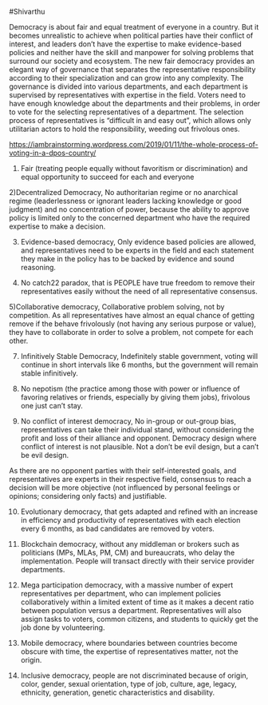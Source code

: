 #Shivarthu


Democracy is about fair and equal treatment of everyone in a country. But it becomes unrealistic to achieve when political parties have their conflict of interest, and leaders don’t have the expertise to make evidence-based policies and neither have the skill and manpower for solving problems that surround our society and ecosystem. The new fair democracy provides an elegant way of governance that separates the representative responsibility according to their specialization and can grow into any complexity. The governance is divided into various departments, and each department is supervised by representatives with expertise in the field. Voters need to have enough knowledge about the departments and their problems, in order to vote for the selecting representatives of a department. The selection process of representatives is “difficult in and easy out”, which allows only utilitarian actors to hold the responsibility, weeding out frivolous ones.   

https://iambrainstorming.wordpress.com/2019/01/11/the-whole-process-of-voting-in-a-dpos-country/   

   
1) Fair (treating people equally without favoritism or discrimination) and equal opportunity to succeed for each and everyone

2)Decentralized Democracy, No authoritarian regime or no anarchical regime (leaderlessness or ignorant leaders lacking knowledge or good judgment) and no concentration of power, because the ability to approve policy is limited only to the concerned department who have the required expertise to make a decision.

3) Evidence-based democracy, Only evidence based policies are allowed, and representatives need to be experts in the field and each statement they make in the policy has to be backed by evidence and sound reasoning.

4) No catch22 paradox, that is PEOPLE have true freedom to remove their representatives easily without the need of all representative consensus.

5)Collaborative democracy, Collaborative problem solving, not by competition.
As all representatives have almost an equal chance of getting remove if the behave frivolously (not having any serious purpose or value), they have to collaborate in order to solve a problem, not compete for each other.

7) Infinitively Stable Democracy, Indefinitely stable government, voting will continue in short intervals like 6 months, but the government will remain stable infinitively.

8) No nepotism (the practice among those with power or influence of favoring relatives or friends, especially by giving them jobs), frivolous one just can’t stay.

9) No conflict of interest democracy, No in-group or out-group bias, representatives can take their individual stand, without considering the profit and loss of their alliance and opponent. Democracy design where conflict of interest is not plausible. Not a don’t be evil design, but a can’t be evil design.

As there are no opponent parties with their self-interested goals, and representatives are experts in their respective field, consensus to reach a decision will be more objective (not influenced by personal feelings or opinions; considering only facts) and justifiable.


10) Evolutionary democracy, that gets adapted and refined with an increase in efficiency and productivity of representatives with each election every 6 months, as bad candidates are removed by voters.

11) Blockchain democracy, without any middleman or brokers such as politicians (MPs, MLAs, PM, CM) and bureaucrats, who delay the implementation. People will transact directly with their service provider departments.

12) Mega participation democracy, with a massive number of expert representatives per department, who can implement policies collaboratively within a limited extent of time as it makes a decent ratio between population versus a department. Representatives will also assign tasks to voters, common citizens, and students to quickly get the job done by volunteering.

13) Mobile democracy, where boundaries between countries become obscure with time, the expertise of representatives matter, not the origin.

14) Inclusive democracy, people are not discriminated because of origin, color, gender, sexual orientation, type of job, culture, age, legacy, ethnicity, generation, genetic characteristics and disability.